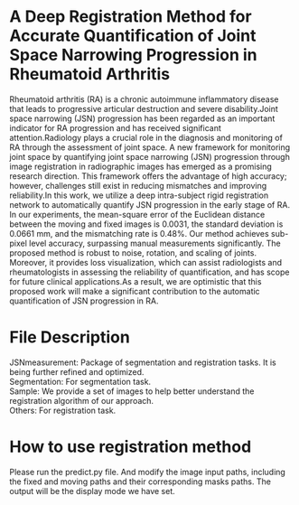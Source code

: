 # A Deep Registration Method for Accurate Quantification of Joint Space Narrowing Progression in Rheumatoid Arthritis

Rheumatoid arthritis (RA) is a chronic autoimmune inflammatory disease that leads to progressive articular destruction and severe disability.Joint space narrowing (JSN) progression has been regarded as an important indicator for RA progression and has received significant attention.Radiology plays a crucial role in the diagnosis and monitoring of RA through the assessment of joint space.
A new framework for monitoring joint space by quantifying joint space narrowing (JSN) progression through image registration in radiographic images has emerged as a promising research direction. This framework offers the advantage of high accuracy; however, challenges still exist in reducing mismatches and improving reliability.In this work, we utilize a deep intra-subject rigid registration network to automatically quantify JSN progression in the early stage of RA. In our experiments, the mean-square error of the Euclidean distance between the moving and fixed images is 0.0031, the standard deviation is 0.0661 mm, and the mismatching rate is 0.48%. Our method achieves sub-pixel level accuracy, surpassing manual measurements significantly. The proposed method is robust to noise, rotation, and scaling of joints. Moreover, it provides loss visualization, which can assist radiologists and rheumatologists in assessing the reliability of quantification, and has scope for future clinical applications.As a result, we are optimistic that this proposed work will make a significant contribution to the automatic quantification of JSN progression in RA.


# File Description
JSNmeasurement: Package of segmentation and registration tasks. It is being further refined and optimized.<br/>
Segmentation: For segmentation task.<br/>
Sample: We provide a set of images to help better understand the registration algorithm of our approach.<br/>
Others: For registration task.<br/>

# How to use registration method
Please run the predict.py file. And modify the image input paths, including the fixed and moving paths and their corresponding masks paths. The output will be the display mode we have set.
